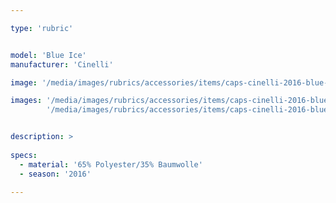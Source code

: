 ```yaml
---

type: 'rubric'


model: 'Blue Ice'
manufacturer: 'Cinelli'

image: '/media/images/rubrics/accessories/items/caps-cinelli-2016-blue-ice_1.jpg'

images: '/media/images/rubrics/accessories/items/caps-cinelli-2016-blue-ice_2.jpg'
        '/media/images/rubrics/accessories/items/caps-cinelli-2016-blue-ice_3.jpg'


description: >
    
specs:
  - material: '65% Polyester/35% Baumwolle'
  - season: '2016'
    
---
```

